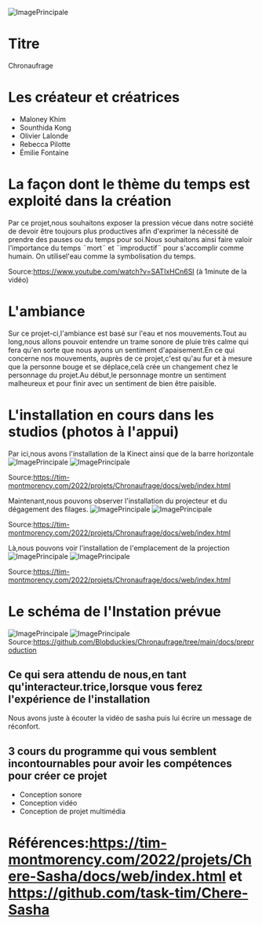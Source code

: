 ![ImagePrincipale](medias/banniere_chronaufrage.jpg)

# Titre
Chronaufrage
# Les créateur et créatrices
- Maloney Khim
- Sounthida Kong
- Olivier Lalonde
- Rebecca Pilotte
- Émilie Fontaine
# La façon dont le thème du temps est exploité dans la création
Par ce projet,nous souhaitons exposer la pression vécue dans notre société de devoir être toujours plus productives afin d'exprimer la nécessité de prendre des pauses ou du temps pour soi.Nous souhaitons ainsi faire valoir l'importance du temps ¨mort¨ et ¨improductif¨ pour s'accomplir comme humain. On utilisel'eau comme la symbolisation du temps.

Source:https://www.youtube.com/watch?v=SATIxHCn6SI (à 1minute de la vidéo)
# L'ambiance
Sur ce projet-ci,l'ambiance est basé sur l'eau et nos mouvements.Tout au long,nous allons pouvoir entendre un trame sonore de pluie très calme qui fera qu'en sorte que nous ayons un sentiment d'apaisement.En ce qui concerne nos mouvements, auprès de ce projet,c'est qu'au fur et à mesure que la personne bouge et se déplace,celà crée un changement chez le personnage du projet.Au début,le personnage montre un sentiment malheureux et pour finir avec un sentiment de bien être paisible.
# L'installation en cours dans les studios (photos à l'appui)
Par ici,nous avons l'installation de la Kinect ainsi que de la barre horizontale
![ImagePrincipale](medias/kinect_barre_horizontal.jpg)
![ImagePrincipale](medias/kinect_barre_horizontal2.jpg)

Source:https://tim-montmorency.com/2022/projets/Chronaufrage/docs/web/index.html

Maintenant,nous pouvons observer l'installation du projecteur et du dégagement des filages.
![ImagePrincipale](medias/projecteur_d%C3%A9gager_filages.jpg)
![ImagePrincipale](medias/projecteur_d%C3%A9gager_filages2.jpg)

Source:https://tim-montmorency.com/2022/projets/Chronaufrage/docs/web/index.html

Là,nous pouvons voir l'installation de l'emplacement de la projection
![ImagePrincipale](medias/emplacement_projection.jpg)
![ImagePrincipale](medias/emplacement_projection2.jpg)

Source:https://tim-montmorency.com/2022/projets/Chronaufrage/docs/web/index.html

# Le schéma de l'Instation prévue
![ImagePrincipale](medias/plan_technique_chronaufrage.png)
![ImagePrincipale](medias/Schema_branchement_chronaufrage.png)
Source:https://github.com/Blobduckies/Chronaufrage/tree/main/docs/preproduction
## Ce qui sera attendu de nous,en tant qu'interacteur.trice,lorsque vous ferez l'expérience de l'installation
Nous avons juste à écouter la vidéo de sasha puis lui écrire un message de réconfort.
## 3 cours du programme qui vous semblent incontournables pour avoir les compétences pour créer ce projet
- Conception sonore
- Conception vidéo
- Conception de projet multimédia
# Références:https://tim-montmorency.com/2022/projets/Chere-Sasha/docs/web/index.html et https://github.com/task-tim/Chere-Sasha







